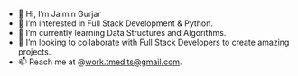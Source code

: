 - 👋 Hi, I’m Jaimin Gurjar
- 👀 I’m interested in Full Stack Development & Python.
- 🌱 I’m currently learning Data Structures and Algorithms.
- 💞️ I’m looking to collaborate with Full Stack Developers to create amazing projects.
- 📫 Reach me at @work.tmedits@gmail.com.

<!---
TheMaSTeR007/TheMaSTeR007 is a ✨ special ✨ repository because its `README.md` (this file) appears on your GitHub profile.
You can click the Preview link to take a look at your changes.
--->

